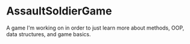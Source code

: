 # AssaultSoldierGame
A game I'm working on in order to just learn more about methods, OOP, data structures, and game basics.
